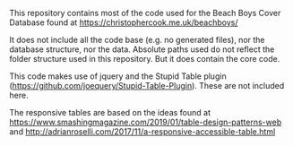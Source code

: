 This repository contains most of the code used for the Beach Boys Cover Database found at https://christophercook.me.uk/beachboys/

It does not include all the code base (e.g. no generated files), nor the 
database structure, nor the data. Absolute paths used do not reflect the 
folder structure used in this repository. But it does contain the core 
code.

This code makes use of jquery and the Stupid Table plugin (https://github.com/joequery/Stupid-Table-Plugin). These are not included here.

The responsive tables are based on the ideas found at https://www.smashingmagazine.com/2019/01/table-design-patterns-web and http://adrianroselli.com/2017/11/a-responsive-accessible-table.html
